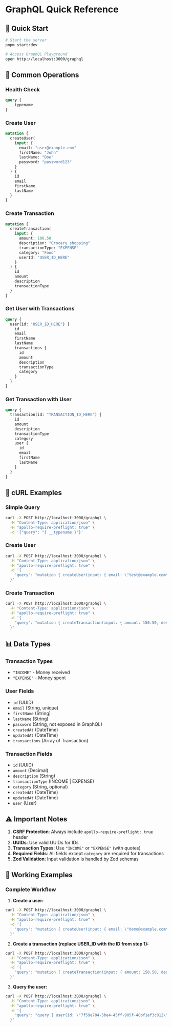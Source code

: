 # GraphQL Quick Reference

## 🚀 Quick Start

```bash
# Start the server
pnpm start:dev

# Access GraphQL Playground
open http://localhost:3000/graphql
```

## 📝 Common Operations

### Health Check

```graphql
query {
  __typename
}
```

### Create User

```graphql
mutation {
  createUser(
    input: {
      email: "user@example.com"
      firstName: "John"
      lastName: "Doe"
      password: "password123"
    }
  ) {
    id
    email
    firstName
    lastName
  }
}
```

### Create Transaction

```graphql
mutation {
  createTransaction(
    input: {
      amount: 100.50
      description: "Grocery shopping"
      transactionType: "EXPENSE"
      category: "Food"
      userId: "USER_ID_HERE"
    }
  ) {
    id
    amount
    description
    transactionType
  }
}
```

### Get User with Transactions

```graphql
query {
  user(id: "USER_ID_HERE") {
    id
    email
    firstName
    lastName
    transactions {
      id
      amount
      description
      transactionType
      category
    }
  }
}
```

### Get Transaction with User

```graphql
query {
  transaction(id: "TRANSACTION_ID_HERE") {
    id
    amount
    description
    transactionType
    category
    user {
      id
      email
      firstName
      lastName
    }
  }
}
```

## 🔧 cURL Examples

### Simple Query

```bash
curl -X POST http://localhost:3000/graphql \
  -H "Content-Type: application/json" \
  -H "apollo-require-preflight: true" \
  -d '{"query": "{ __typename }"}'
```

### Create User

```bash
curl -X POST http://localhost:3000/graphql \
  -H "Content-Type: application/json" \
  -H "apollo-require-preflight: true" \
  -d '{
    "query": "mutation { createUser(input: { email: \"test@example.com\", firstName: \"Test\", lastName: \"User\", password: \"pass123\" }) { id email } }"
  }'
```

### Create Transaction

```bash
curl -X POST http://localhost:3000/graphql \
  -H "Content-Type: application/json" \
  -H "apollo-require-preflight: true" \
  -d '{
    "query": "mutation { createTransaction(input: { amount: 150.50, description: \"Grocery shopping\", transactionType: \"EXPENSE\", category: \"Food\", userId: \"USER_ID_HERE\" }) { id amount description } }"
  }'
```

## 📊 Data Types

### Transaction Types

- `"INCOME"` - Money received
- `"EXPENSE"` - Money spent

### User Fields

- `id` (UUID)
- `email` (String, unique)
- `firstName` (String)
- `lastName` (String)
- `password` (String, not exposed in GraphQL)
- `createdAt` (DateTime)
- `updatedAt` (DateTime)
- `transactions` (Array of Transaction)

### Transaction Fields

- `id` (UUID)
- `amount` (Decimal)
- `description` (String)
- `transactionType` (INCOME | EXPENSE)
- `category` (String, optional)
- `createdAt` (DateTime)
- `updatedAt` (DateTime)
- `user` (User)

## ⚠️ Important Notes

1. **CSRF Protection**: Always include `apollo-require-preflight: true` header
2. **UUIDs**: Use valid UUIDs for IDs
3. **Transaction Types**: Use `"INCOME"` or `"EXPENSE"` (with quotes)
4. **Required Fields**: All fields except `category` are required for transactions
5. **Zod Validation**: Input validation is handled by Zod schemas

## 🧪 Working Examples

### Complete Workflow

1. **Create a user:**

```bash
curl -X POST http://localhost:3000/graphql \
  -H "Content-Type: application/json" \
  -H "apollo-require-preflight: true" \
  -d '{
    "query": "mutation { createUser(input: { email: \"demo@example.com\", firstName: \"Demo\", lastName: \"User\", password: \"password123\" }) { id email firstName lastName } }"
  }'
```

2. **Create a transaction (replace USER_ID with the ID from step 1):**

```bash
curl -X POST http://localhost:3000/graphql \
  -H "Content-Type: application/json" \
  -H "apollo-require-preflight: true" \
  -d '{
    "query": "mutation { createTransaction(input: { amount: 150.50, description: \"Grocery shopping\", transactionType: \"EXPENSE\", category: \"Food\", userId: \"7f59e784-5be4-45ff-905f-48bf1ef3c812\" }) { id amount description transactionType category } }"
  }'
```

3. **Query the user:**

```bash
curl -X POST http://localhost:3000/graphql \
  -H "Content-Type: application/json" \
  -H "apollo-require-preflight: true" \
  -d '{
    "query": "query { user(id: \"7f59e784-5be4-45ff-905f-48bf1ef3c812\") { id email firstName lastName } }"
  }'
```
